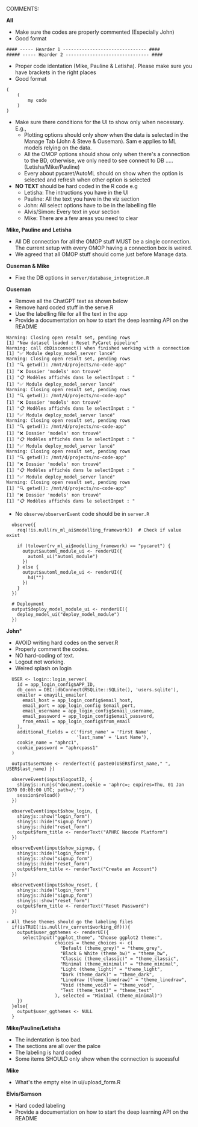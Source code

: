 COMMENTS:

**All**

- Make sure the codes are properly commented (Especially John)
- Good format

```
#### ----- Hearder 1 ------------------------------- ####
##### ----- Hearder 2 ------------------------------- ####
```

- Proper code identation (Mike, Pauline & Letisha). Please make sure you have brackets in the right places
- Good format

```
(
	(
		my code
	)
)
```

- Make sure there conditions for the UI to show only when necessary. E.g.,
	- Plotting options should only show when the data is selected in the Manage Tab (John & Steve & Ouseman). Sam e applies to ML models relying on the data.
	- All the OMOP options should show only when there's a connection to the BD, otherwise, we only need to see connect to DB ..... (Letisha/Mike/Pauline)
	- Every about pycaret/AutoML should on show when the option is selected and refresh when other option is selected
- **NO TEXT** should be hard coded in the R code e.g
	- Letisha: The intructions you have in the UI
	- Pauline: All the text you have in the viz section
	- John: All select options have to be in the labelling file
	- Alvis/Simon: Every text in your section
	- Mike: There are a few areas you need to clear


**Mike, Pauline and Letisha**
- All DB connection for all the OMOP stuff MUST be a single connection. The current setup with every OMOP having a connection box is weired. 
- We agreed that all OMOP stuff should come just before Manage data.

**Ouseman & Mike**
- Fixe the DB options in `server/database_integration.R`

**Ouseman**

- Remove all the ChatGPT text as shown below
- Remove hard coded stuff in the serve.R
- Use the labelling file for all the text in the app
- Provide a documentation on how to start the deep learning API on the README


```
Warning: Closing open result set, pending rows
[1] "New dataset loaded : Reset PyCaret pipeline"
Warning: call dbDisconnect() when finished working with a connection
[1] "✅ Module deploy_model_server lancé"
Warning: Closing open result set, pending rows
[1] "🔍 getwd(): /mnt/d/projects/no-code-app"
[1] "❌ Dossier 'models' non trouvé"
[1] "📋 Modèles affichés dans le selectInput : "
[1] "✅ Module deploy_model_server lancé"
Warning: Closing open result set, pending rows
[1] "🔍 getwd(): /mnt/d/projects/no-code-app"
[1] "❌ Dossier 'models' non trouvé"
[1] "📋 Modèles affichés dans le selectInput : "
[1] "✅ Module deploy_model_server lancé"
Warning: Closing open result set, pending rows
[1] "🔍 getwd(): /mnt/d/projects/no-code-app"
[1] "❌ Dossier 'models' non trouvé"
[1] "📋 Modèles affichés dans le selectInput : "
[1] "✅ Module deploy_model_server lancé"
Warning: Closing open result set, pending rows
[1] "🔍 getwd(): /mnt/d/projects/no-code-app"
[1] "❌ Dossier 'models' non trouvé"
[1] "📋 Modèles affichés dans le selectInput : "
[1] "✅ Module deploy_model_server lancé"
Warning: Closing open result set, pending rows
[1] "🔍 getwd(): /mnt/d/projects/no-code-app"
[1] "❌ Dossier 'models' non trouvé"
[1] "📋 Modèles affichés dans le selectInput : "

```

- No `observe/observerEvent` code should be in `server.R`

```
  observe({
    req(!is.null(rv_ml_ai$modelling_framework))  # Check if value exist

    if (tolower(rv_ml_ai$modelling_framework) == "pycaret") {
      output$automl_module_ui <- renderUI({
        automl_ui("automl_module")
      })
    } else {
      output$automl_module_ui <- renderUI({
        h4("")
      })
    }
  })

  # Deployment
  output$deploy_model_module_ui <- renderUI({
    deploy_model_ui("deploy_model_module")
  })

```

**John***

- AVOID writing hard codes on the server.R
- Properly comment the codes.
- NO hard-coding of text.
- Logout not working.
- Weired splash on login


```
  USER <- login::login_server(
    id = app_login_config$APP_ID,
    db_conn = DBI::dbConnect(RSQLite::SQLite(), 'users.sqlite'),
    emailer = emayili_emailer(
      email_host = app_login_config$email_host,
      email_port = app_login_config $email_port,
      email_username = app_login_config$email_username,
      email_password = app_login_config$email_password,
      from_email = app_login_config$from_email
    ),
    additional_fields = c('first_name' = 'First Name',
                          'last_name' = 'Last Name'),
    cookie_name = "aphrc1",
    cookie_password = "aphrcpass1"
  )

  output$userName <- renderText({ paste0(USER$first_name," ", USER$last_name) })

  observeEvent(input$logoutID, {
    shinyjs::runjs("document.cookie = 'aphrc=; expires=Thu, 01 Jan 1970 00:00:00 UTC; path=/;'")
    session$reload()
  })

  observeEvent(input$show_login, {
    shinyjs::show("login_form")
    shinyjs::hide("signup_form")
    shinyjs::hide("reset_form")
    output$form_title <- renderText("APHRC Nocode Platform")
  })

  observeEvent(input$show_signup, {
    shinyjs::hide("login_form")
    shinyjs::show("signup_form")
    shinyjs::hide("reset_form")
    output$form_title <- renderText("Create an Account")
  })

  observeEvent(input$show_reset, {
    shinyjs::hide("login_form")
    shinyjs::hide("signup_form")
    shinyjs::show("reset_form")
    output$form_title <- renderText("Reset Password")
  })

- All these themes should go the labeling files 
  if(isTRUE(!is.null(rv_current$working_df))){
    output$user_ggthemes <- renderUI({
      selectInput("ggplot_theme", "Choose ggplot2 theme:",
                  choices = theme_choices <- c(
                    "Default (theme_grey)" = "theme_grey",
                    "Black & White (theme_bw)" = "theme_bw",
                    "Classic (theme_classic)" = "theme_classic",
                    "Minimal (theme_minimal)" = "theme_minimal",
                    "Light (theme_light)" = "theme_light",
                    "Dark (theme_dark)" = "theme_dark",
                    "Linedraw (theme_linedraw)" = "theme_linedraw",
                    "Void (theme_void)" = "theme_void",
                    "Test (theme_test)" = "theme_test"
                  ), selected = "Minimal (theme_minimal)")
    })
  }else{
    output$user_ggthemes <- NULL
  }
```


**Mike/Pauline/Letisha**

- The indentation is too bad.
- The sections are all over the palce
- The labeling is hard coded
- Some items SHOULD only show when the connection is sucessful

**Mike**

- What's the empty else in ui/upload_form.R

**Elvis/Samson**

- Hard coded labeling 
- Provide a documentation on how to start the deep learning API on the README

